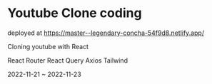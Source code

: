 # Youtube Clone coding

deployed at https://master--legendary-concha-54f9d8.netlify.app/

Cloning youtube with React

React Router
React Query
Axios
Tailwind

2022-11-21 ~ 2022-11-23
